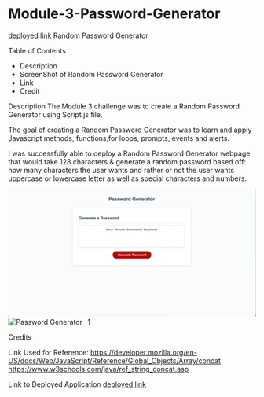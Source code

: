 # Module-3-Password-Generator
[deployed link](https://chasek6.github.io/Module-3-Password-Generator/)
Random Password Generator

Table of Contents
- Description
- ScreenShot of Random Password Generator
- Link
- Credit 



Description 
The Module 3 challenge was to create a Random Password Generator using Script.js file.

The goal of creating a Random Password Generator was to learn and apply Javascript methods, functions,for loops, prompts, events and alerts.

I was successfully able to deploy a Random Password Generator webpage that would take 128 characters & generate a random password based off: how many characters the user wants and rather or not the user wants uppercase or lowercase letter as well as special characters and numbers.

![PG1](./assests/images/PG1.png)
![Password Generator -1](https://user-images.githubusercontent.com/108581086/192957560-96179357-9e4b-4087-bfb5-0725ea5197af.png)



Credits 

Link Used for Reference:
https://developer.mozilla.org/en-US/docs/Web/JavaScript/Reference/Global_Objects/Array/concat
https://www.w3schools.com/java/ref_string_concat.asp


Link to Deployed Application [deployed link](https://chasek6.github.io/Module-3-Password-Generator/)
